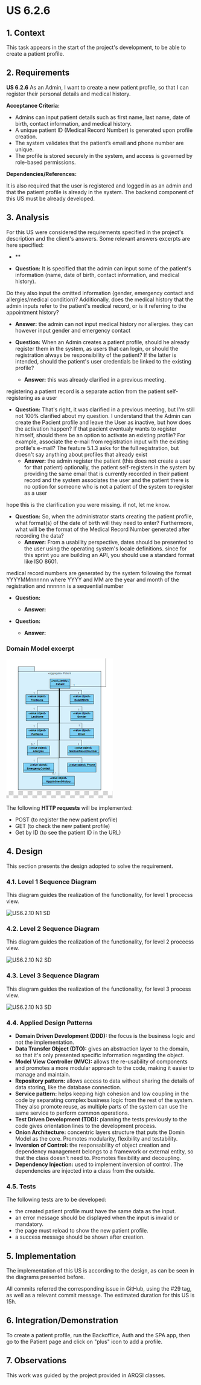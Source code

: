 # US 6.2.6

## 1. Context

This task appears in the start of the project's development, to be able to create a patient profile.


## 2. Requirements

**US 6.2.6** As an Admin, I want to create a new patient profile, so that I can register their personal details and medical history.

**Acceptance Criteria:**

- Admins can input patient details such as first name, last name, date of birth, contact
information, and medical history.
- A unique patient ID (Medical Record Number) is generated upon profile creation.
- The system validates that the patient’s email and phone number are unique.
- The profile is stored securely in the system, and access is governed by role-based permissions.

**Dependencies/References:**

It is also required that the user is registered and logged in as an admin and that the patient profile is already in the system.
The backend component of this US must be already developed.

## 3. Analysis

For this US were considered the requirements specified in the project's description and the client's answers. 
Some relevant answers excerpts are here specified:

- **

- **Question:** It is specified that the admin can input some of the patient's information (name, date of birth, contact information, and medical history).

Do they also input the omitted information (gender, emergency contact and allergies/medical condition)?
Additionally, does the medical history that the admin inputs refer to the patient's medical record, or is it referring to the appointment history?
  - **Answer:** the admin can not input medical history nor allergies. they can however input gender and emergency contact


- **Question:** When an Admin creates a patient profile, should he already register them in the system, as users that can login, or should the registration always be responsibility of the patient?
If the latter is intended, should the patient's user credentials be linked to the existing profile?
  - **Answer:** this was already clarified in a previous meeting.

registering a patient record is a separate action from the patient self-registering as a user


- **Question:** That's right, it was clarified in a previous meeting, but I'm still not 100% clarified about my question.
I understand that the Admin can create the Pacient profile and leave the User as inactive, but how does the activation happen? If that pacient eventualy wants to register himself, should there be an option to activate an existing profile? For example, associate the e-mail from registration input with the existing profile's e-mail?
The feature 5.1.3 asks for the full registration, but doesn't say anything about profiles that already exist
  - **Answer:** the admin register the patient (this does not create a user for that patient)
optionally, the patient self-registers in the system by providing the same email that is currently recorded in their patient record and the system associates the user and the patient
there is no option for someone who is not a patient of the system to register as a user

hope this is the clarification you were missing. if not, let me know.


- **Question:** So, when the administrator starts creating the patient profile, what format(s) of the date of birth will they need to enter? Furthermore, what will be the format of the Medical Record Number generated after recording the data?
  - **Answer:** From a usability perspective, dates should be presented to the user using the operating system's locale definitions. since for this sprint you are building an API, you should use a standard format like ISO 8601.

medical record numbers are generated by the system following the format YYYYMMnnnnnn where YYYY and MM are the year and month of the registration and nnnnnn is a sequential number


- **Question:**  
  - **Answer:** 



- **Question:** 
  - **Answer:** 


###  Domain Model excerpt
![DM Patient](DM%20Patient.png)

The following **HTTP requests** will be implemented:
- POST (to register the new patient profile)
- GET (to check the new patient profile)
- Get by ID (to see the patient ID in the URL)
## 4. Design

This section presents the design adopted to solve the requirement.

### 4.1. Level 1 Sequence Diagram

This diagram guides the realization of the functionality, for level 1 procecss view.

![US6.2.10 N1 SD](US6.2.10%20N1%20SD.png)


### 4.2. Level 2 Sequence Diagram

This diagram guides the realization of the functionality, for level 2 procecss view.

![US6.2.10 N2 SD](US6.2.10%20N2%20SD.png)


### 4.3. Level 3 Sequence Diagram

This diagram guides the realization of the functionality, for level 3 process view.

![US6.2.10 N3 SD](US6.2.10%20N3%20SD.png)





### 4.4. Applied Design Patterns

- **Domain Driven Development (DDD):** the focus is the business logic and not the implementation.
- **Data Transfer Object (DTO):** gives an abstraction layer to the domain, so that it's only presented specific information regarding the object.
- **Model View Controller (MVC):** allows the re-usability of components and promotes a more modular approach to the code, making it easier to manage and maintain.
- **Repository pattern:** allows access to data without sharing the details of data storing, like the database connection.
- **Service pattern:** helps keeping high cohesion and low coupling in the code by separating complex business logic from the rest of the system. They also promote reuse, as multiple parts of the system can use the same service to perform common operations.
- **Test Driven Development (TDD):** planning the tests previously to the code gives orientation lines to the development process.
- **Onion Architecture:** concentric layers structure that puts the Domin Model as the core. Promotes modularity, flexibility and testability.
- **Inversion of Control:** the responsability of object creation and dependency management belongs to a framework or external entity, so that the class doesn't need to. Promotes flexibility and decoupling.
- **Dependency Injection:** used to implement inversion of control. The dependencies are injected into a class from the outside.


### 4.5. Tests

The following tests are to be developed:
- the created patient profile must have the same data as the input.
- an error message should be displayed when the input is invalid or mandatory.
- the page must reload to show the new patient profile.
- a success message should be shown after creation.


## 5. Implementation

The implementation of this US is according to the design, as can be seen in the diagrams presented before.

All commits referred the corresponding issue in GitHub, using the #29 tag, as well as a relevant commit message.
The estimated duration for this US is 15h.

## 6. Integration/Demonstration

To create a patient profile, run the Backoffice, Auth and the SPA app, then go to the Patient page and click on "plus" icon to add a profile.

## 7. Observations

This work was guided by the project provided in ARQSI classes.